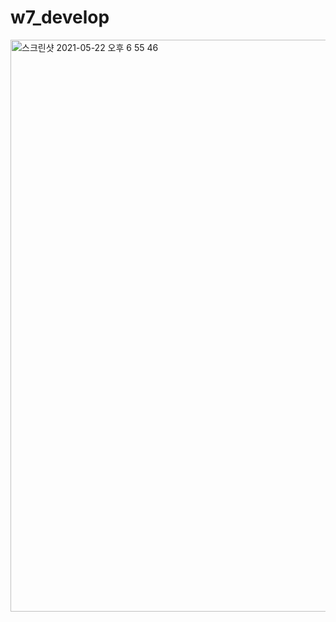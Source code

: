 # w7_develop

<img width="915" alt="스크린샷 2021-05-22 오후 6 55 46" src="https://user-images.githubusercontent.com/64250274/119222436-52af2880-bb2f-11eb-8479-88b3be28c4fc.png">
